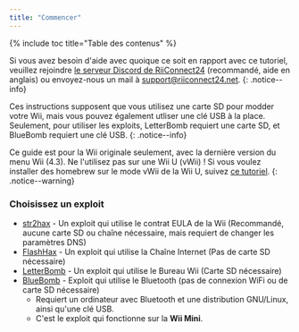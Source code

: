 ```yaml
---
title: "Commencer"
---
```


{% include toc title="Table des contenus" %}

Si vous avez besoin d'aide avec quoique ce soit en rapport avec ce tutoriel, veuillez rejoindre [le serveur Discord de RiiConnect24](https://discord.gg/b4Y7jfD) (recommandé, aide en anglais) ou envoyez-nous un mail à [support@riiconnect24.net](mailto:support@riiconnect24.net).
{: .notice--info}

Ces instructions supposent que vous utilisez une carte SD pour modder votre Wii, mais vous pouvez également utliser une clé USB à la place. Seulement, pour utiliser les exploits, LetterBomb requiert une carte SD, et BlueBomb requiert une clé USB.
{: .notice--info}

Ce guide est pour la Wii originale seulement, avec la dernière version du menu Wii (4.3). Ne l'utilisez pas sur une Wii U (vWii) ! Si vous voulez installer des homebrew sur le mode vWii de la Wii U, suivez [ce tutoriel](https://wiiuguide.xyz/#/vwii/).
{: .notice--warning}

### Choisissez un exploit

- [str2hax](str2hax) - Un exploit qui utilise le contrat EULA de la Wii (Recommandé, aucune carte SD ou chaîne nécessaire, mais requiert de changer les paramètres DNS)
- [FlashHax](flashhax) - Un exploit qui utilise la Chaîne Internet (Pas de carte SD nécessaire)
- [LetterBomb](letterbomb) - Un exploit qui utilise le Bureau Wii (Carte SD nécessaire)
- [BlueBomb](bluebomb) - Exploit qui utilise le Bluetooth (pas de connexion WiFi ou de carte SD nécessaire)
    * Requiert un ordinateur avec Bluetooth et une distribution GNU/Linux, ainsi qu'une clé USB.
    * C'est le exploit qui fonctionne sur la **Wii Mini**.
